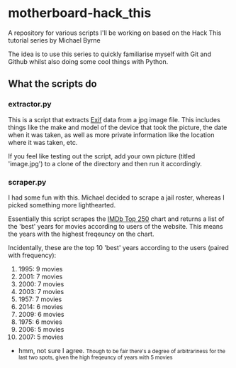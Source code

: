 # motherboard-hack_this
A repository for various scripts I'll be working on based on the Hack This tutorial series by Michael Byrne

The idea is to use this series to quickly familiarise myself with Git and Github whilst also doing some cool things with Python.

<h2>What the scripts do</h2>
<h3>extractor.py</h3>
This is a script that extracts <a href="https://en.wikipedia.org/wiki/Exif">Exif</a> data from a jpg image file. This includes things like the make and model of the device that took the picture, the date when it was taken, as well as more private information like the location where it was taken, etc.

If you feel like testing out the script, add your own picture (titled 'image.jpg') to a clone of the directory and then run it accordingly.

<h3>scraper.py</h3>
I had some fun with this. Michael decided to scrape a jail roster, whereas I picked something more lighthearted.

Essentially this script scrapes the <a href="http://www.imdb.com/chart/top">IMDb Top 250</a> chart and returns a list of the 'best' years for movies according to users of the website. This means the years with the highest freqeuncy on the chart.

Incidentally, these are the top  10 'best' years according to the users (paired with frequency):
<ol>
<li>1995:          9 movies</li>
<li>2001:          7 movies</li>
<li>2000:          7 movies</li>
<li>2003:          7 movies</li>
<li>1957:          7 movies</li>
<li>2014:          6 movies</li>
<li>2009:          6 movies</li>
<li>1975:          6 movies</li>
<li>2006:          5 movies</li>
<li>2007:          5 movies</li>
</ol>

- hmm, not sure I agree. <small>Though to be fair there's a degree of arbitrariness for the last two spots, given the high freqeuncy of years with 5 movies</small>

